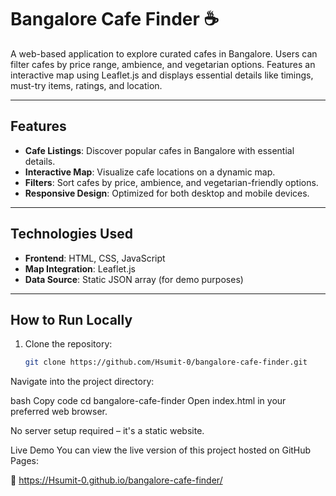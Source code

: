 # Bangalore Cafe Finder ☕

A web-based application to explore curated cafes in Bangalore. Users can filter cafes by price range, ambience, and vegetarian options. Features an interactive map using Leaflet.js and displays essential details like timings, must-try items, ratings, and location.

---

## Features

- **Cafe Listings**: Discover popular cafes in Bangalore with essential details.
- **Interactive Map**: Visualize cafe locations on a dynamic map.
- **Filters**: Sort cafes by price, ambience, and vegetarian-friendly options.
- **Responsive Design**: Optimized for both desktop and mobile devices.

---

## Technologies Used

- **Frontend**: HTML, CSS, JavaScript
- **Map Integration**: Leaflet.js
- **Data Source**: Static JSON array (for demo purposes)

---


## How to Run Locally

1. Clone the repository:

   ```bash
   git clone https://github.com/Hsumit-0/bangalore-cafe-finder.git
Navigate into the project directory:

bash
Copy code
cd bangalore-cafe-finder
Open index.html in your preferred web browser.

No server setup required – it's a static website.

Live Demo
You can view the live version of this project hosted on GitHub Pages:

🔗 https://Hsumit-0.github.io/bangalore-cafe-finder/
